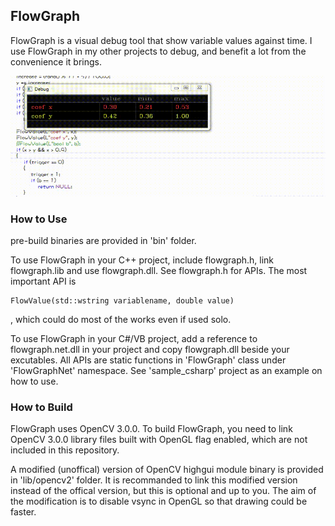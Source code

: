 ## FlowGraph

  FlowGraph is a visual debug tool that show variable values against time. I use FlowGraph in my other projects to debug, and benefit a lot from the convenience it brings.
  
![screenshot](https://raw.githubusercontent.com/geovens/FlowGraph/master/t165.gif)

### How to Use

  pre-build binaries are provided in 'bin' folder.  
  
  To use FlowGraph in your C++ project, include flowgraph.h, link flowgraph.lib and use flowgraph.dll. See flowgraph.h for APIs. The most important API is 
  
    FlowValue(std::wstring variablename, double value)

, which could do most of the works even if used solo.  

  To use FlowGraph in your C#/VB project, add a reference to flowgraph.net.dll in your project and copy flowgraph.dll beside your excutables. All APIs are static functions in 'FlowGraph' class under 'FlowGraphNet' namespace. See 'sample_csharp' project as an example on how to use.

### How to Build

  FlowGraph uses OpenCV 3.0.0. To build FlowGraph, you need to link OpenCV 3.0.0 library files built with OpenGL flag enabled, which are not included in this repository.   
  
  A modified (unoffical) version of OpenCV highgui module binary is provided in 'lib/opencv2' folder. It is recommanded to link this modified version instead of the offical version, but this is optional and up to you. The aim of the modification is to disable vsync in OpenGL so that drawing could be faster.
